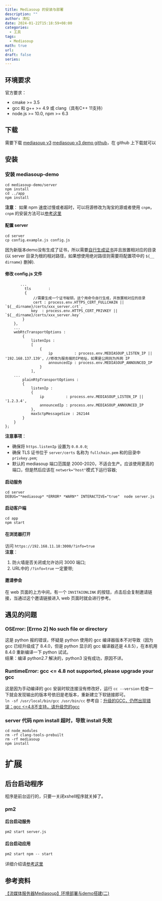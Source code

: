 ```yaml
---
title: Mediasoup 的安装与部署
description: ""
author: 清松
date: 2024-01-22T15:18:59+08:00
categories:
  - 工具
tags:
  - Mediasoup
math: true
url: 
draft: false
series:
---
```

## 环境要求
官方要求：
* cmake \>= 3.5
* gcc 和 g++ \>= 4.9 或 clang（具有C++ 11支持）
* node.js \>= 10.0, npm \>= 6.3

## 下载
需要下载 [mediasoup v3](https://github.com/versatica/mediasoup)
[mediasoup v3 demo github](https://github.com/versatica/mediasoup-demo)，在 github 上下载就可以  

## 安装
### 安装 mediasoup-demo
``` shell
cd mediasoup-demo/server
npm install
cd ../app
npm install
```
**注意**： 如果 npm 速度过慢或者超时，可以将源修改为淘宝的源或者使用 `cnpm`，`cnpm` 的安装方法可以[参考这里](https://www.jianshu.com/p/115594f64b41)  

#### 配置 server
```
cd server
cp config.example.js config.js
```
因为新版本demo没有生成了证书，所以需要[自行生成证书](/技术/使用openssl自签证书)并且放置相对应的目录(以 server 目录为根的相对路径，如果想使用绝对路径则需要将配置项中的 `${__ dirname}` 删掉).  

#### 修改 config.js 文件
```
       ...
         tls        :
         {
             //需要生成一个证书秘钥，这个用命令自行生成，并放置相对应的目录
             cert : process.env.HTTPS_CERT_FULLCHAIN || `${__dirname}/certs/xxx_server.crt`,
            key  : process.env.HTTPS_CERT_PRIVKEY || `${__dirname}/certs/xxx_server.key`
        }
    },
    ...
    webRtcTransportOptions :
        {
            listenIps :
            [
                {
                    ip          : process.env.MEDIASOUP_LISTEN_IP || '192.168.137.139', //修改为服务端的IP地址，如果是公网则为外网 IP
                    announcedIp : process.env.MEDIASOUP_ANNOUNCED_IP
                }   
            ],
    ...
        plainRtpTransportOptions :
        {
            listenIp :
            {
                ip          : process.env.MEDIASOUP_LISTEN_IP || '1.2.3.4',
                announcedIp : process.env.MEDIASOUP_ANNOUNCED_IP
            },
            maxSctpMessageSize : 262144
        }
    }
};
```
**注意事项**：  
- 确保将 `https.listenIp` 设置为 `0.0.0.0`;  
- 确保 TLS 证书位于 `server/certs` 名称为 `fullchain.pem` 和的目录中 `privkey.pem`;  
- 默认的 mediasoup 端口范围是 2000-2020，不适合生产。应该使用更高的端口，但是然后应该在 `network="host"`模式下运行容器;  

#### 启动服务
```
cd server
DEBUG="*mediasoup* *ERROR* *WARN*" INTERACTIVE="true"  node server.js
```

#### 启动客户端
```
cd app
npm start
```

#### 在浏览器打开
访问 `https://192.168.11.18:3000/?info=true`  
**注意**：
1. 防火墙是否关闭或允许访问 3000 端口;  
2. URL中的 `/?info=true` 一定要带;  

#### 邀请参会
在 web 页面的上方中间，有一个 `INVITAIONLINK` 的按钮，点击后会复制邀请链接，当通过这个邀请链接进入 web 页面时就会进行参考。  

## 遇见的问题
### OSError: \[Errno 2\] No such file or directory
这是 python 报的错误，怀疑是 python 使用的 gcc 编译器版本不对导致（因为 gcc 已经升级成了 8.4.0，但是 python 显示的 gcc 编译器还是 4.8.5），在本机用 8.4.0 重新编译一下 python 试试。  
结果：编译 python2.7 解决的，python3 没有成功，原因不详。  

### RuntimeError: gcc \<= 4.8 not supported, please upgrade your gcc
这是因为手动编译的 gcc 安装时软连接没有修改好，运行 `cc --version` 检查一下就会发现输出的版本号依旧是老版本，重新建立下软链接即可。  
`ln -sf /usr/local/bin/gcc /usr/bin/cc` 参考自：[升级的GCC，仍然出现错误：gcc \<=4.8不支持，请升级您的gcc](https://mediasoup.discourse.group/t/upgraded-gcc-still-getting-error-gcc-4-8-not-supported-please-upgrade-your-gcc/76)  

### server 代码 npm install 超时，导致 install 失败
```
cd node_modules
rm -rf clang-tools-prebuilt
rm -rf mediasoup
npm install
```

# 扩展
## 后台启动程序
程序是前台运行的，只要一关闭xshell程序就关掉了。

### pm2
#### 后台启动服务
```cmd
pm2 start server.js
```

#### 后台启动应用
```cmd
pm2 start npm -- start
```
详细介绍请[参考这里](https://blog.csdn.net/pintu274111451/article/details/81843623)

## 参考资料
[【流媒体服务器Mediasoup】环境部署与demo搭建(二)](https://blog.csdn.net/gjy_it/article/details/104423353)  
